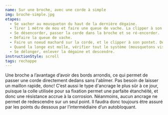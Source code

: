 ```yaml
---
name: Sur une broche, avec une corde à simple
img: broche-simple.jpg
etapes:
  - Se vacher au mousqueton du haut de la dernière dégaine.
  - Tirer 1 mètre de mou et faire une queue de vache. La clipper à son pontet.
  - Se désencorder, passer la corde dans la broche et se ré-encorder.
  - Défaire la queue de vache.
  - Faire un noeud machard sur la corde, et le clipper à son pontet. Demander sec.
  - Quand la longe est molle, vérifier tout le système (mousquetons vissés, autobloquant efficace, etc.).
  - Se délonger, enlever la dégaine et descendre.
instructionStyle: scroll
tags: rechappe
---
```


Une broche a l’avantage d’avoir des bords arrondis, ce qui permet de passer une corde directement dedans sans l'abîmer.
Pas besoin de laisser un maillon rapide, donc!
C’est aussi le type d'ancrage le plus sûr à ce jour, puisque la colle utilisée pour sa fixation permet une parfaite étanchéité,
et donc une résistance accrue à la corrosion. Néanmoins, aucun ancrage ne permet de redescendre sur un seul point.
Il faudra donc toujours être assuré par les points du dessous par l’intermédiaire d’un autobloquant.


